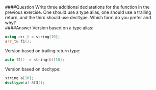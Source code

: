 ####Question
Write three additional declarations for the function in the previous exercise. One should use a type alias, one should use a trailing return, and the third should use decltype. Which form do you prefer and why?  
####Answer
Version based on a type alias:
```cpp
using arr_t = string[10];
arr_t& f1();
```

Version based on trailing return type:
```cpp
auto f2() -> string(&)[10];
```

Version based on decltype:
```cpp
string a[10];
decltype(a) &f3();
```
